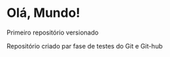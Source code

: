 # Olá, Mundo!
 Primeiro repositório versionado

Repositório criado par fase de testes do Git e Git-hub
